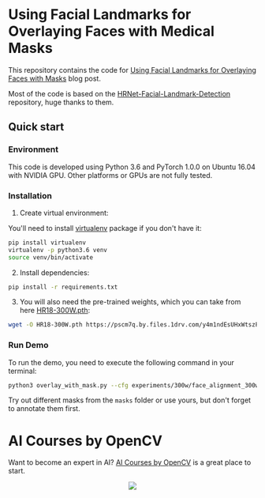 # Using Facial Landmarks for Overlaying Faces with Medical Masks

This repository contains the code for [Using Facial Landmarks for Overlaying Faces with 
Masks](https://www.learnopencv.com/using-facial-landmarks-for-overlaying-faces-with-masks/) blog post.

Most of the code is based on the
[HRNet-Facial-Landmark-Detection](https://github.com/HRNet/HRNet-Facial-Landmark-Detection) repository, huge thanks to
them.

## Quick start

### Environment

This code is developed using Python 3.6 and PyTorch 1.0.0 on Ubuntu 16.04 with NVIDIA GPU. Other platforms or GPUs are
not fully tested.

### Installation

1. Create virtual environment:

You'll need to install [virtualenv](https://pypi.org/project/virtualenv/) package if you don't have it:

```bash
pip install virtualenv
virtualenv -p python3.6 venv
source venv/bin/activate
```

2. Install dependencies:

```bash
pip install -r requirements.txt
```

3. You will also need the pre-trained weights, which you can take from here
   [HR18-300W.pth](https://1drv.ms/u/s!AiWjZ1LamlxzeYLmza1XU-4WhnQ):

```bash
wget -O HR18-300W.pth https://pscm7q.by.files.1drv.com/y4m1ndEsUHxWtszPoyHY2BQ2Zdvh0-dgYW_5dtTcxX_YFP8p5YYADNSndm3tAj2f-U4aMPMuS6-VyMvWaCYaO2otLab4XWblhouZkbuIgzr3ZGem6A2b1Lm6Kb3WrYQL_m3D2hj8Y3ulD06kXpvsvsoN-YlmXd9NK12snBfQxrgQf7OVXYsP1xWJEZfN_1CKdLPl1xYNaNvCeQik5LiCnmB9g
```

### Run Demo

To run the demo, you need to execute the following command in your terminal:

```bash
python3 overlay_with_mask.py --cfg experiments/300w/face_alignment_300w_hrnet_w18.yaml --landmark_model HR18-300W.pth --mask_image masks/anti_covid.png
```

Try out different masks from the `masks` folder or use yours, but don't forget to annotate them first.

# AI Courses by OpenCV

Want to become an expert in AI? [AI Courses by OpenCV](https://opencv.org/courses/) is a great place to start. 

<a href="https://opencv.org/courses/">
<p align="center"> 
<img src="https://www.learnopencv.com/wp-content/uploads/2020/04/AI-Courses-By-OpenCV-Github.png">
</p>
</a>